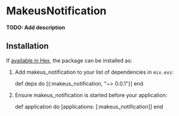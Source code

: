 # MakeusNotification

**TODO: Add description**

## Installation

If [available in Hex](https://hex.pm/docs/publish), the package can be installed as:

  1. Add makeus_notification to your list of dependencies in `mix.exs`:

        def deps do
          [{:makeus_notification, "~> 0.0.1"}]
        end

  2. Ensure makeus_notification is started before your application:

        def application do
          [applications: [:makeus_notification]]
        end
